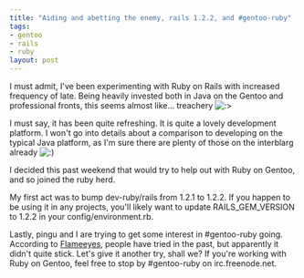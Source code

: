 ```yaml
--- 
title: "Aiding and abetting the enemy, rails 1.2.2, and #gentoo-ruby"
tags: 
- gentoo
- rails
- ruby
layout: post
---
```

<p>I must admit, I've been experimenting with Ruby on Rails with increased frequency of late. Being heavily invested both in Java on the Gentoo and professional fronts, this seems almost like... treachery <img src="http://planet.gentoo.org/developers/rsc/smilies/icon_twisted.gif" alt=":&gt;" class="middle"></p>

<p>I must say, it has been quite refreshing. It is quite a lovely development platform. I won't go into details about a comparison to developing on the typical Java platform, as I'm sure there are plenty of those on the interblarg already <img src="http://planet.gentoo.org/developers/rsc/smilies/icon_smile.gif" alt=":)" class="middle"></p>

<p>I decided this past weekend that would try to help out with Ruby on Gentoo, and so joined the ruby herd.</p>

<p>My first act was to bump dev-ruby/rails from 1.2.1 to 1.2.2. If you happen to be using it in any projects, you'll likely want to update RAILS_GEM_VERSION to 1.2.2 in your config/environment.rb.</p>

<p>Lastly, pingu and I are trying to get some interest in #gentoo-ruby going. According to <a href="http://farragut.flameeyes.is-a-geek.org/">Flameeyes</a>, people have tried in the past, but apparently it didn't quite stick. Let's give it another try, shall we? If you're working with Ruby on Gentoo, feel free to stop by #gentoo-ruby on irc.freenode.net.</p>					

